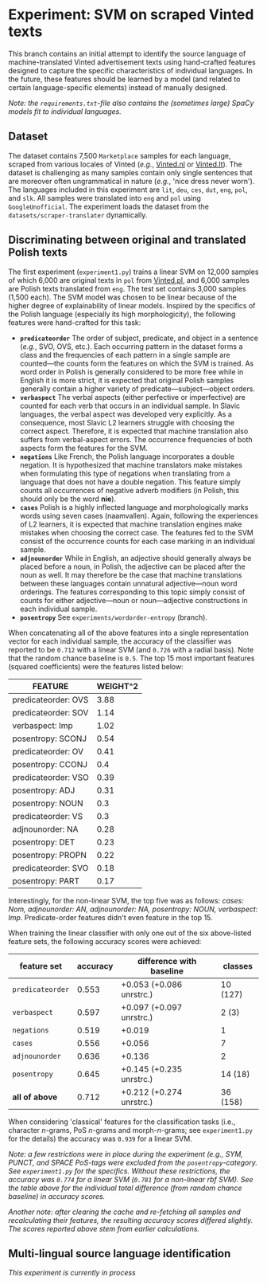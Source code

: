 # Experiment: SVM on scraped Vinted texts
This branch contains an initial attempt to identify the source language of machine-translated Vinted advertisement texts using hand-crafted features designed to capture the specific characteristics of individual languages. In the future, these features should be learned by a model (and related to certain language-specific elements) instead of manually designed.

*Note: the `requirements.txt`-file also contains the (sometimes large) SpaCy models fit to individual languages.*

## Dataset ##
The dataset contains 7,500 `Marketplace` samples for each language, scraped from various locales of Vinted (*e.g.*, [Vinted.nl](https://vinted.nl/) or [Vinted.lt](https://vinted.lt/)). The dataset is challenging as many samples contain only single sentences that are moreover often ungrammatical in nature (*e.g.*, 'nice dress never worn'). The languages included in this experiment are `lit`, `deu`, `ces`, `dut`, `eng`, `pol`, and `slk`. All samples were translated into `eng` and `pol` using `GoogleUnofficial`. The experiment loads the dataset from the `datasets/scraper-translater` dynamically.

## Discriminating between original and translated Polish texts ##
The first experiment (`experiment1.py`) trains a linear SVM on 12,000 samples of which 6,000 are original texts in `pol` from [Vinted.pl](https://vinted.pl/), and 6,000 samples are Polish texts translated from `eng`. The test set contains 3,000 samples (1,500 each). The SVM model was chosen to be linear because of the higher degree of explainability of linear models. Inspired by the specifics of the Polish language (especially its high morphologicity), the following features were hand-crafted for this task:

- **`predicateorder`** The order of subject, predicate, and object in a sentence (*e.g.*, SVO, OVS, etc.). Each occurring pattern in the dataset forms a class and the frequencies of each pattern in a single sample are counted—the counts form the features on which the SVM is trained. As word order in Polish is generally considered to be more free while in English it is more strict, it is expected that original Polish samples generally contain a higher variety of predicate—subject—object orders.
- **`verbaspect`** The verbal aspects (either perfective or imperfective) are counted for each verb that occurs in an individual sample. In Slavic languages, the verbal aspect was developed very explicitly. As a consequence, most Slavic L2 learners struggle with choosing the correct aspect. Therefore, it is expected that machine translation also suffers from verbal-aspect errors. The occurrence frequencies of both aspects form the features for the SVM.
- **`negations`** Like French, the Polish language incorporates a double negation. It is hypothesized that machine translators make mistakes when formulating this type of negations when translating from a language that does not have a double negation. This feature simply counts all occurrences of negative adverb modifiers (in Polish, this should only be the word **nie**).
- **`cases`** Polish is a highly inflected language and morphologically marks words using seven cases (naamvallen). Again, following the experiences of L2 learners, it is expected that machine translation engines make mistakes when choosing the correct case. The features fed to the SVM consist of the occurrence counts for each case marking in an individual sample.
- **`adjnounorder`** While in English, an adjective should generally always be placed before a noun, in Polish, the adjective can be placed after the noun as well. It may therefore be the case that machine translations between these languages contain unnatural adjective—noun word orderings. The features corresponding to this topic simply consist of counts for either adjective—noun or noun—adjective constructions in each individual sample.
- **`posentropy`** See `experiments/wordorder-entropy` (branch).

When concatenating all of the above features into a single representation vector for each individual sample, the accuracy of the classifier was reported to be `0.712` with a linear SVM (and `0.726` with a radial basis). Note that the random chance baseline is `0.5`. The top 15 most important features (squared coefficients) were the features listed below:

| FEATURE             | WEIGHT^2 |
|---------------------|----------|
| predicateorder: OVS | 3.88     |
| predicateorder: SOV | 1.14     |
| verbaspect: Imp     | 1.02     |
| posentropy: SCONJ   | 0.54     |
| predicateorder: OV  | 0.41     |
| posentropy: CCONJ   | 0.4      |
| predicateorder: VSO | 0.39     |
| posentropy: ADJ     | 0.31     |
| posentropy: NOUN    | 0.3      |
| predicateorder: VS  | 0.3      |
| adjnounorder: NA    | 0.28     |
| posentropy: DET     | 0.23     |
| posentropy: PROPN   | 0.22     |
| predicateorder: SVO | 0.18     |
| posentropy: PART    | 0.17     |

Interestingly, for the non-linear SVM, the top five was as follows: *cases: Nom, adjnounorder: AN, adjnounorder: NA, posentropy: NOUN, verbaspect: Imp*. Predicate-order features didn't even feature in the top 15.

When training the linear classifier with only one out of the six above-listed feature sets, the following accuracy scores were achieved:

| feature set      | accuracy | difference with baseline | classes |
|------------------|----------|--------------------------|---------|
| `predicateorder` | 0.553    | +0.053 (+0.086 unrstrc.) | 10 (127)|
| `verbaspect`     | 0.597    | +0.097 (+0.097 unrstrc.) | 2 (3)   |
| `negations`      | 0.519    | +0.019                   | 1       |
| `cases`          | 0.556    | +0.056                   | 7       |
| `adjnounorder`   | 0.636    | +0.136                   | 2       |
| `posentropy`     | 0.645    | +0.145 (+0.235 unrstrc.) | 14 (18)  |
| **all of above** | 0.712    | +0.212 (+0.274 unrstrc.) | 36 (158)|

When considering 'classical' features for the classification tasks (i.e., character *n*-grams, PoS *n*-grams and morph-*n*-grams; see `experiment1.py` for the details) the accuracy was `0.939` for a linear SVM.

*Note: a few restrictions were in place during the experiment (e.g., SYM, PUNCT, and SPACE PoS-tags were excluded from the `posentropy`-category. See `experiment1.py` for the specifics. Without these restrictions, the accuracy was `0.774` for a linear SVM (`0.781` for a non-linear rbf SVM). See the table above for the individual total difference (from random chance baseline) in accuracy scores.*

*Another note: after clearing the cache and re-fetching all samples and recalculating their features, the resulting accuracy scores differed slightly. The scores reported above stem from earlier calculations.* 

## Multi-lingual source language identification ##
*This experiment is currently in process*
